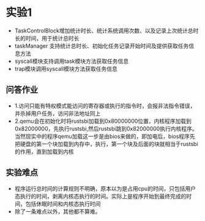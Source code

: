 # 实验1

- TaskControlBlock增加统计时长、统计系统调用次数、以及记录上次统计总时长的时间，用于统计总时长
- taskManager 支持统计总时长、初始化任务记录开始时间及提供获取任务信息方法
- syscall模块支持调用task模块方法获取任务信息
- trap模块调用syscall模块方法获取任务信息

## 问答作业
- 1.访问只能有特权模式能访问的寄存器或执行的指令时，会报非法指令错误，并杀掉用户任务，访问非法地址同上
- 2.qemu会在初始化时将rustsbi加载到0x80000000位置，内核程序加载到0x82000000，先执行rustsbi,然后rustsbi跳到0x82000000执行内核程序。
当然现实中的程序qemu加载这一步是由bios来做的，即加电后，bios程序先把硬盘的第一个块加载到内存中，执行，第一个块及后面的块就相当于rustsbi的作用，直到加载到内核


## 实验难点
- 程序运行总时间的计算规则不明确，原本以为是占用cpu的时间，只包括用户态执行的时间，剥离内核态执行的时间。实际上是程序开始到最终完成的时间，包括休眠时间和内核态执行时间
- 除了一条难点以外，其他都不算难。